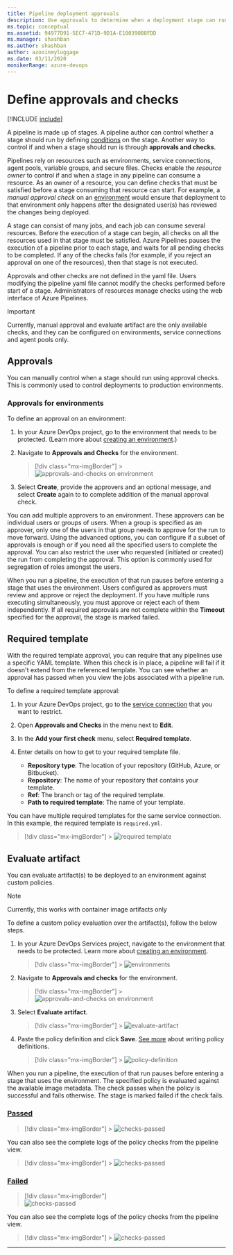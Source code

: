 ```yaml
---
title: Pipeline deployment approvals
description: Use approvals to determine when a deployment stage can run
ms.topic: conceptual
ms.assetid: 94977D91-5EC7-471D-9D1A-E100390B8FDD
ms.manager: shashban
ms.author: shashban
author: azooinmyluggage
ms.date: 03/11/2020
monikerRange: azure-devops
---
```


# Define approvals and checks

[!INCLUDE [include](../includes/version-team-services.md)]

A pipeline is made up of stages. A pipeline author can control whether a stage should run by defining [conditions](conditions.md) on the stage. Another way to control if and when a stage should run is through **approvals and checks**.

Pipelines rely on resources such as environments, service connections, agent pools, variable groups, and secure files. Checks enable the _resource owner_ to control if and when a stage in any pipeline can consume a resource. As an owner of a resource, you can define checks that must be satisfied before a stage consuming that resource can start. For example, a _manual approval check_ on an [environment](environments.md) would ensure that deployment to that environment only happens after the designated user(s) has reviewed the changes being deployed.

A stage can consist of many jobs, and each job can consume several resources. Before the execution of a stage can begin, all checks on all the resources used in that stage must be satisfied. Azure Pipelines pauses the execution of a pipeline prior to each stage, and waits for all pending checks to be completed. If any of the checks fails (for example, if you reject an approval on one of the resources), then that stage is not executed.

Approvals and other checks are not defined in the yaml file. Users modifying the pipeline yaml file cannot modify the checks performed before start of a stage. Administrators of resources manage checks using the web interface of Azure Pipelines.

> [!IMPORTANT]
> Currently, manual approval and evaluate artifact are the only available checks, and they can be configured on environments, service connections and agent pools only.

## Approvals

You can manually control when a stage should run using approval checks. This is commonly used to control deployments to production environments.

### Approvals for environments

To define an approval on an environment:

1.  In your Azure DevOps project, go to the environment that needs to be protected. (Learn more about [creating an environment](environments.md#creation).)

2.  Navigate to **Approvals and Checks** for the environment.

    > [!div class="mx-imgBorder"] > ![approvals-and-checks on environment](media/checks/approvals-and-checks.png)

3.  Select **Create**, provide the approvers and an optional message, and select **Create** again to to complete addition of the manual approval check.

You can add multiple approvers to an environment. These approvers can be individual users or groups of users. When a group is specified as an approver, only one of the users in that group needs to approve for the run to move forward.
Using the advanced options, you can configure if a subset of approvals is enough or if you need all the specified users to complete the approval. You can also restrict the user who requested (initiated or created) the run from completing the approval. This option is commonly used for segregation of roles amongst the users.

When you run a pipeline, the execution of that run pauses before entering a stage that uses the environment. Users configured as approvers must review and approve or reject the deployment. If you have multiple runs executing simultaneously, you must approve or reject each of them independently. If all required approvals are not complete within the **Timeout** specified for the approval, the stage is marked failed.

## Required template

With the required template approval, you can require that any pipelines use a specific YAML template. When this check is in place, a pipeline will fail if it doesn't extend from the referenced template. You can see whether an approval has passed when you view the jobs associated with a pipeline run.

To define a required template approval:

1.  In your Azure DevOps project, go to the [service connection](../library/service-endpoints.md) that you want to restrict.

2.  Open **Approvals and Checks** in the menu next to **Edit**.

3.  In the **Add your first check** menu, select **Required template**.

4.  Enter details on how to get to your required template file.
    * **Repository type**: The location of your repository (GitHub, Azure, or Bitbucket).
    * **Repository**: The name of your repository that contains your template.
    * **Ref**: The branch or tag of the required template.
    * **Path to required template**: The name of your template.

You can have multiple required templates for the same service connection. In this example, the required template is `required.yml`.

> [!div class="mx-imgBorder"] > ![required template](media/required-template.png)

## Evaluate artifact

You can evaluate artifact(s) to be deployed to an environment against custom policies.

> [!NOTE]
> Currently, this works with container image artifacts only

To define a custom policy evaluation over the artifact(s), follow the below steps.

1.  In your Azure DevOps Services project, navigate to the environment that needs to be protected. Learn more about [creating an environment](environments.md).

    > [!div class="mx-imgBorder"] > ![environments](media/checks/environments.png)

2.  Navigate to **Approvals and checks** for the environment.

    > [!div class="mx-imgBorder"] > ![approvals-and-checks on environment](media/checks/approvals-and-checks.png)

3.  Select **Evaluate artifact**.

    > [!div class="mx-imgBorder"] > ![evaluate-artifact](media/checks/evaluate-artifact.png)

4.  Paste the policy definition and click **Save**. [See more](artifact-policy.md) about writing policy definitions.

    > [!div class="mx-imgBorder"] > ![policy-definition](media/checks/policy-definition.png)

When you run a pipeline, the execution of that run pauses before entering a stage that uses the environment. The specified policy is evaluated against the available image metadata. The check passes when the policy is successful and fails otherwise. The stage is marked failed if the check fails.

### [Passed](#tab/check-pass)

> [!div class="mx-imgBorder"] > ![checks-passed](media/checks/checks-passed.png)

You can also see the complete logs of the policy checks from the pipeline view.

> [!div class="mx-imgBorder"] > ![checks-passed](media/checks/policy-check-pass-logs.png)

### [Failed](#tab/check-failed)

> [!div class="mx-imgBorder"]  
> ![checks-passed](media/checks/checks-failed.png)

You can also see the complete logs of the policy checks from the pipeline view.

> [!div class="mx-imgBorder"] > ![checks-passed](media/checks/policy-check-failed-logs.png)

---
